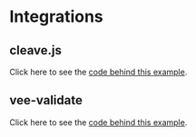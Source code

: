 # Integrations

## cleave.js

<ClientOnly>
  <DateCleave />
</ClientOnly>

Click here to see the [code behind this example](../../guide/Integrations#cleave-js).

## vee-validate

<ClientOnly>
  <DateVeeValidate />
</ClientOnly>

Click here to see the [code behind this example](../../guide/Integrations#vee-validate-4-x-x).
